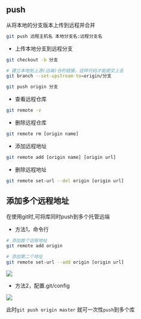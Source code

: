 <!--
 * @Description: 
 * @Version: 
 * @Autor: DaLao
 * @Email: dalao_li@163.com
 * @Date: 2021-01-25 23:07:05
 * @LastEditors: DaLao
 * @LastEditTime: 2021-12-18 22:10:56
-->

## push

从将本地的分支版本上传到远程并合并

```sh
git push 远程主机名 本地分支名:远程分支名
```

- 上传本地分支到远程分支

```sh
git checkout -b 分支

# 建立本地到上游(远端)仓的链接，这样代码才能提交上去
git branch --set-upstream-to=origin/分支

git push origin 分支
```

- 查看远程仓库

```sh
git remote -v
```

- 删除远程仓库

```sh
git remote rm [origin name]
```

- 添加远程地址

```sh
git remote add [origin name] [origin url]
```
- 删除远程地址

```sh
git remote set-url --del origin [origin url]
```

## 添加多个远程地址

在使用git时,可将库同时push到多个托管远端

- 方法1，命令行
  
```sh
# 添加首个远程地址
git remote add origin 

# 添加第二个地址
git remote set-url --add origin [origin url]
```

![](https://cdn.hurra.ltd/img/20210125231032.png)


- 方法2，配置.git/config

![](https://cdn.hurra.ltd/img/20211214220953.png) 

此时`git push origin master` 就可一次性`push`到多个库


